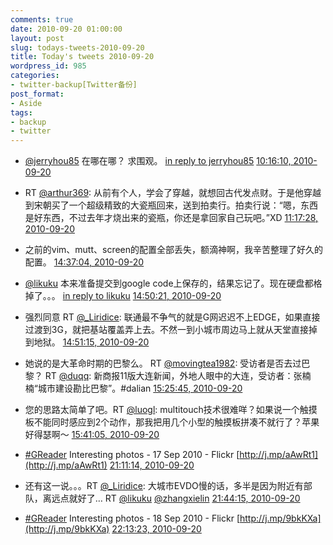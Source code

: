 ```yaml
---
comments: true
date: 2010-09-20 01:00:00
layout: post
slug: todays-tweets-2010-09-20
title: Today's tweets 2010-09-20
wordpress_id: 985
categories:
- twitter-backup[Twitter备份]
post_format:
- Aside
tags:
- backup
- twitter
---
```





  * [@jerryhou85](http://twitter.com/jerryhou85) 在哪在哪？ 求围观。 [in reply to jerryhou85](http://twitter.com/jerryhou85/statuses/24987700409) [10:16:10, 2010-09-20](http://twitter.com/gfrog/statuses/24988131875)





  * RT [@arthur369](http://twitter.com/arthur369): 从前有个人，学会了穿越，就想回古代发点财。于是他穿越到宋朝买了一个超级精致的大瓷瓶回来，送到拍卖行。拍卖行说：“嗯，东西是好东西，不过去年才烧出来的瓷瓶，你还是拿回家自己玩吧。”XD [11:17:28, 2010-09-20](http://twitter.com/gfrog/statuses/24992644671)





  * 之前的vim、mutt、screen的配置全部丢失，额滴神啊，我辛苦整理了好久的配置。 [14:37:04, 2010-09-20](http://twitter.com/gfrog/statuses/25003815856)





  * [@likuku](http://twitter.com/likuku) 本来准备提交到google code上保存的，结果忘记了。现在硬盘都格掉了。。。 [in reply to likuku](http://twitter.com/likuku/statuses/25004137387) [14:50:21, 2010-09-20](http://twitter.com/gfrog/statuses/25004394614)





  * 强烈同意 RT [@_Liridice](http://twitter.com/_Liridice): 联通最不争气的就是G网迟迟不上EDGE，如果直接过渡到3G，就把基站覆盖弄上去。不然一到小城市周边马上就从天堂直接掉到地狱。 [14:51:15, 2010-09-20](http://twitter.com/gfrog/statuses/25004433824)





  * 她说的是大革命时期的巴黎么。 RT [@movingtea1982](http://twitter.com/movingtea1982): 受访者是否去过巴黎？ RT [@duqq](http://twitter.com/duqq): 新商报11版大连新闻，外地人眼中的大连，受访者：张楠楠“城市建设勘比巴黎”。#dalian [15:25:45, 2010-09-20](http://twitter.com/gfrog/statuses/25005935239)





  * 您的思路太简单了吧。RT [@luogl](http://twitter.com/luogl): multitouch技术很难咩？如果说一个触摸板不能同时感应到2个动作，那我把用几个小型的触摸板拼凑不就行了？苹果好得瑟啊～ [15:41:05, 2010-09-20](http://twitter.com/gfrog/statuses/25006593235)





  * [#GReader](http://search.twitter.com/search?q=%23GReader) Interesting photos - 17 Sep 2010 - Flickr [http://j.mp/aAwRt1](http://j.mp/aAwRt1) [21:11:14, 2010-09-20](http://twitter.com/gfrog/statuses/25023574367)





  * 还有这一说。。。RT [@_Liridice](http://twitter.com/_Liridice): 大城市EVDO慢的话，多半是因为附近有部队，离远点就好了… RT [@likuku](http://twitter.com/likuku)  [@zhangxielin](http://twitter.com/zhangxielin) [21:44:15, 2010-09-20](http://twitter.com/gfrog/statuses/25026072373)





  * [#GReader](http://search.twitter.com/search?q=%23GReader) Interesting photos - 18 Sep 2010 - Flickr [http://j.mp/9bkKXa](http://j.mp/9bkKXa) [22:13:23, 2010-09-20](http://twitter.com/gfrog/statuses/25028394408)




